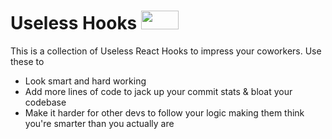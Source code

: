 # Useless Hooks <img style="height:30px;width:60px;" src="https://user-images.githubusercontent.com/10962432/208281453-316866e2-f512-4572-aec4-d9b165579f43.png">

This is a collection of Useless React Hooks to impress your coworkers. Use these to 

- Look smart and hard working
- Add more lines of code to jack up your commit stats & bloat your codebase
- Make it harder for other devs to follow your logic making them think you're smarter than you actually are

